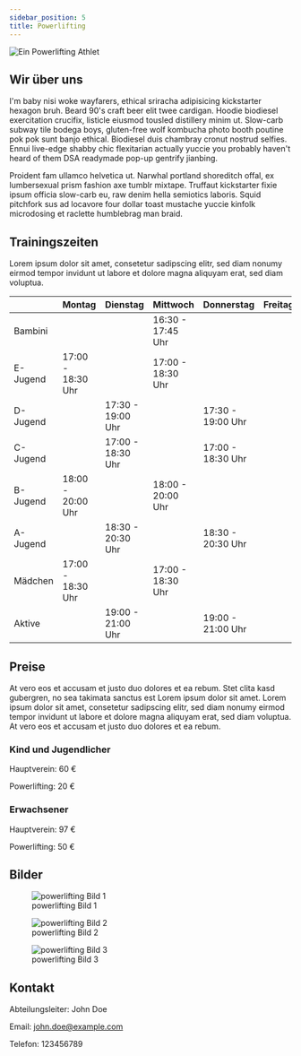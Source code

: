 ```yaml
---
sidebar_position: 5
title: Powerlifting
---
```


<img src="/img/abteilung/powerlifting/powerlifting.jpg" alt="Ein Powerlifting Athlet" />

## Wir über uns

I'm baby nisi woke wayfarers, ethical sriracha adipisicing kickstarter hexagon bruh. Beard 90's craft beer elit twee cardigan. Hoodie biodiesel exercitation crucifix, listicle eiusmod tousled distillery minim ut. Slow-carb subway tile bodega boys, gluten-free wolf kombucha photo booth poutine pok pok sunt banjo ethical. Biodiesel duis chambray cronut nostrud selfies. Ennui live-edge shabby chic flexitarian actually yuccie you probably haven't heard of them DSA readymade pop-up gentrify jianbing.

Proident fam ullamco helvetica ut. Narwhal portland shoreditch offal, ex lumbersexual prism fashion axe tumblr mixtape. Truffaut kickstarter fixie ipsum officia slow-carb eu, raw denim hella semiotics laboris. Squid pitchfork sus ad locavore four dollar toast mustache yuccie kinfolk microdosing et raclette humblebrag man braid.

## Trainingszeiten

Lorem ipsum dolor sit amet, consetetur sadipscing elitr, sed diam nonumy eirmod tempor invidunt ut labore et dolore magna aliquyam erat, sed diam voluptua.

|          | Montag            | Dienstag          | Mittwoch          | Donnerstag        | Freitag |
| -------- | ----------------- | ----------------- | ----------------- | ----------------- | ------- |
| Bambini  |                   |                   | 16:30 - 17:45 Uhr |                   |         |
| E-Jugend | 17:00 - 18:30 Uhr |                   | 17:00 - 18:30 Uhr |                   |         |
| D-Jugend |                   | 17:30 - 19:00 Uhr |                   | 17:30 - 19:00 Uhr |         |
| C-Jugend |                   | 17:00 - 18:30 Uhr |                   | 17:00 - 18:30 Uhr |         |
| B-Jugend | 18:00 - 20:00 Uhr |                   | 18:00 - 20:00 Uhr |                   |         |
| A-Jugend |                   | 18:30 - 20:30 Uhr |                   | 18:30 - 20:30 Uhr |         |
| Mädchen  | 17:00 - 18:30 Uhr |                   | 17:00 - 18:30 Uhr |                   |         |
| Aktive   |                   | 19:00 - 21:00 Uhr |                   | 19:00 - 21:00 Uhr |         |

## Preise

At vero eos et accusam et justo duo dolores et ea rebum. Stet clita kasd gubergren, no sea takimata sanctus est Lorem ipsum dolor sit amet. Lorem ipsum dolor sit amet, consetetur sadipscing elitr, sed diam nonumy eirmod tempor invidunt ut labore et dolore magna aliquyam erat, sed diam voluptua. At vero eos et accusam et justo duo dolores et ea rebum.

### Kind und Jugendlicher

Hauptverein: 60 €

Powerlifting: 20 €

### Erwachsener

Hauptverein: 97 €

Powerlifting: 50 €

## Bilder

<div class="">
  <figure>
    <img
      src="/img/abteilung/powerlifting/powerlifting-gallery-1.jpg"
      alt="powerlifting Bild 1"
    />
    <figcaption>powerlifting Bild 1</figcaption>
  </figure>
  <figure>
    <img
      src="/img/abteilung/powerlifting/powerlifting-gallery-2.jpg"
      alt="powerlifting Bild 2"
    />
    <figcaption>powerlifting Bild 2</figcaption>
  </figure>
  <figure>
    <img
      src="/img/abteilung/powerlifting/powerlifting-gallery-3.jpg"
      alt="powerlifting Bild 3"
    />
    <figcaption>powerlifting Bild 3</figcaption>
  </figure>
</div>

## Kontakt

Abteilungsleiter: John Doe

Email: john.doe@example.com

Telefon: 123456789